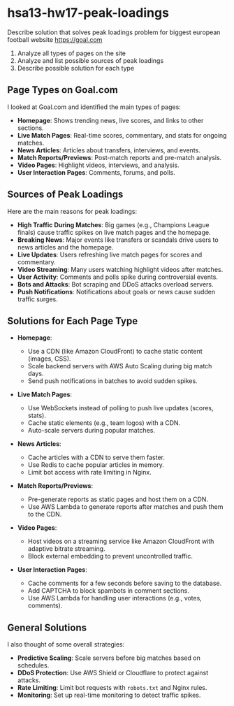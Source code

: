 # hsa13-hw17-peak-loadings

Describe solution that solves peak loadings problem for biggest european football website https://goal.com 

1. Analyze all types of pages on the site
2. Analyze and list possible sources of peak loadings
3. Describe possible solution for each type 

## Page Types on Goal.com
I looked at Goal.com and identified the main types of pages:
- **Homepage**: Shows trending news, live scores, and links to other sections.
- **Live Match Pages**: Real-time scores, commentary, and stats for ongoing matches.
- **News Articles**: Articles about transfers, interviews, and events.
- **Match Reports/Previews**: Post-match reports and pre-match analysis.
- **Video Pages**: Highlight videos, interviews, and analysis.
- **User Interaction Pages**: Comments, forums, and polls.

## Sources of Peak Loadings
Here are the main reasons for peak loadings:
- **High Traffic During Matches**: Big games (e.g., Champions League finals) cause traffic spikes on live match pages and the homepage.
- **Breaking News**: Major events like transfers or scandals drive users to news articles and the homepage.
- **Live Updates**: Users refreshing live match pages for scores and commentary.
- **Video Streaming**: Many users watching highlight videos after matches.
- **User Activity**: Comments and polls spike during controversial events.
- **Bots and Attacks**: Bot scraping and DDoS attacks overload servers.
- **Push Notifications**: Notifications about goals or news cause sudden traffic surges.

## Solutions for Each Page Type

- **Homepage**:
  - Use a CDN (like Amazon CloudFront) to cache static content (images, CSS).
  - Scale backend servers with AWS Auto Scaling during big match days.
  - Send push notifications in batches to avoid sudden spikes.

- **Live Match Pages**:
  - Use WebSockets instead of polling to push live updates (scores, stats).
  - Cache static elements (e.g., team logos) with a CDN.
  - Auto-scale servers during popular matches.

- **News Articles**:
  - Cache articles with a CDN to serve them faster.
  - Use Redis to cache popular articles in memory.
  - Limit bot access with rate limiting in Nginx.

- **Match Reports/Previews**:
  - Pre-generate reports as static pages and host them on a CDN.
  - Use AWS Lambda to generate reports after matches and push them to the CDN.

- **Video Pages**:
  - Host videos on a streaming service like Amazon CloudFront with adaptive bitrate streaming.
  - Block external embedding to prevent uncontrolled traffic.

- **User Interaction Pages**:
  - Cache comments for a few seconds before saving to the database.
  - Add CAPTCHA to block spambots in comment sections.
  - Use AWS Lambda for handling user interactions (e.g., votes, comments).

## General Solutions
I also thought of some overall strategies:
- **Predictive Scaling**: Scale servers before big matches based on schedules.
- **DDoS Protection**: Use AWS Shield or Cloudflare to protect against attacks.
- **Rate Limiting**: Limit bot requests with `robots.txt` and Nginx rules.
- **Monitoring**: Set up real-time monitoring to detect traffic spikes.
